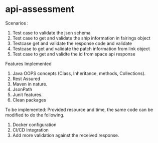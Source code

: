 # api-assessment
Scenarios :
1. Test case to validate the json schema
2. Test case to get and validate the ship information in fairings object
3. Testcase get and validate the response code and validate
4. Testcase to get and validate the patch information from link object
5. Test case to get and validte the id from space api response

Features Implemented
1. Java OOPS concepts (Class, Inheritance, methods, Collections).
2. Rest Assured
3. Maven in nature.
4. JsonPath
5. Junit features.
6. Clean packages

To be implemented:
Provided resource and time, the same code can be modified to do the following.
1. Docker configuration
2. CI/CD Integration
3. Add more validation against the received response.
